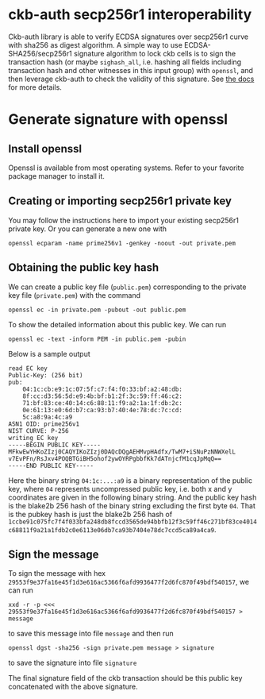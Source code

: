 # ckb-auth secp256r1 interoperability
Ckb-auth library is able to verify ECDSA signatures over secp256r1 curve with sha256 as digest algorithm.
A simple way to use ECDSA-SHA256/secp256r1 signature algorithm to lock ckb cells
is to sign the transaction hash (or maybe `sighash_all`, i.e. hashing all fields 
including transaction hash and other witnesses in this input group)
with `openssl`, and then leverage ckb-auth to check the validity of this signature.
See [the docs](./auth.md) for more details.

# Generate signature with openssl

## Install openssl
Openssl is available from most operating systems. Refer to your favorite package manager to install it.

## Creating or importing secp256r1 private key
You may follow the instructions here to import your existing secp256r1 private key.
Or you can generate a new one with 
```
openssl ecparam -name prime256v1 -genkey -noout -out private.pem
```
 

## Obtaining the public key hash
We can create a public key file (`public.pem`) corresponding to the private key file (`private.pem`) with the command
```
openssl ec -in private.pem -pubout -out public.pem
```

To show the detailed information about this public key. We can run
```
openssl ec -text -inform PEM -in public.pem -pubin
```

Below is a sample output

```
read EC key
Public-Key: (256 bit)
pub:
    04:1c:cb:e9:1c:07:5f:c7:f4:f0:33:bf:a2:48:db:
    8f:cc:d3:56:5d:e9:4b:bf:b1:2f:3c:59:ff:46:c2:
    71:bf:83:ce:40:14:c6:88:11:f9:a2:1a:1f:db:2c:
    0e:61:13:e0:6d:b7:ca:93:b7:40:4e:78:dc:7c:cd:
    5c:a8:9a:4c:a9
ASN1 OID: prime256v1
NIST CURVE: P-256
writing EC key
-----BEGIN PUBLIC KEY-----
MFkwEwYHKoZIzj0CAQYIKoZIzj0DAQcDQgAEHMvpHAdfx/TwM7+iSNuPzNNWXelL
v7EvPFn/RsJxv4POQBTGiBH5ohof2ywOYRPgbbfKk7dATnjcfM1cqJpMqQ==
-----END PUBLIC KEY-----
```

Here the binary string `04:1c:...:a9` is a binary representation of the public key, where `04` represents uncompressed public key,
i.e. both x and y coordinates are given in the following binary string.
And the public key hash is the blake2b 256 hash of the binary string excluding the first byte `04`.
That is the pubkey hash is just the blake2b 256 hash of `1ccbe91c075fc7f4f033bfa248db8fccd3565de94bbfb12f3c59ff46c271bf83ce4014c68811f9a21a1fdb2c0e6113e06db7ca93b7404e78dc7ccd5ca89a4ca9`.

## Sign the message
To sign the message with hex `29553f9e37fa16e45f1d3e616ac5366f6afd9936477f2d6fc870f49bdf540157`, we can run

```
xxd -r -p <<< 29553f9e37fa16e45f1d3e616ac5366f6afd9936477f2d6fc870f49bdf540157 > message
```
to save this message into file `message` and then run

```
openssl dgst -sha256 -sign private.pem message > signature
```
to save the signature into file `signature`

The final signature field of the ckb transaction should be this public key concatenated with the above signature.
